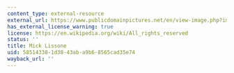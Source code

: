 ```yaml
---
content_type: external-resource
external_url: https://www.publicdomainpictures.net/en/view-image.php?image=68532&picture=rainbow-light
has_external_license_warning: true
license: https://en.wikipedia.org/wiki/All_rights_reserved
status: ''
title: Mick Lissone
uid: 58514338-1d38-43ab-a9b6-8565cad35e74
wayback_url: ''
---
```

